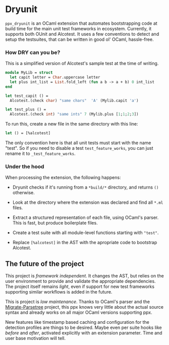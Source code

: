 # Dryunit

`ppx_dryunit` is an OCaml extension that automates bootstrapping code at build time for the main unit test frameworks in ecosystem. Currently, it supports both OUnit and Alcotest.  It uses a few conventions to detect and setup the testsuites, that can be written in good ol' OCaml, hassle-free.


### How DRY can you be?

This is a simplified version of Alcotest's sample test at the time of writing.

````ocaml
module MyLib = struct
  let capit letter = Char.uppercase letter
  let plus int_list = List.fold_left (fun a b -> a + b) 0 int_list
end

let test_capit () =
  Alcotest.(check char) "same chars"  'A' (Mylib.capit 'a')

let test_plus () =
  Alcotest.(check int) "same ints" 7 (Mylib.plus [1;1;2;3])
````



To run this, create a new file in the same directory with this line:

```ocaml
let () = [%alcotest]
```

The only convention here is that all unit tests must start with the name "test". So if you need to disable a test `test_feature_works`, you can just rename it to `_test_feature_works`.



### Under the hood

When processing the extension, the following happens:

- Dryunit checks if it's running from a `*build/*` directory, and returns `()` otherwise.

- Look at the directory where the extension was declared and find all `*.ml` files.

- Extract a structured representation of each file, using OCaml's parser. This is fast, but produce boilerplate files.

- Create a test suite with all module-level functions starting with `"test"`.

- Replace `[%alcotest]` in the AST with the apropriate code to bootstrap Alcotest.



## The future of the project

This project is *framework independent*. It changes the AST, but relies on the user environment to provide and validate the appropriate dependencies. The project itself remains *light*, even if support for new test frameworks supporting similar workflows is added in the future.

This is project is *low maintenance*. Thanks to OCaml's parser and the [Migrate-Parsetree](https://github.com/ocaml-ppx/ocaml-migrate-parsetree) project, this ppx  knows very little about the actual source syntax and already works on all major OCaml versions supporting ppx.

New features like timestamp based caching and configuration for the detection profiles are things to be desired. Maybe even per suite hooks like *before* and *after*, activated explicitly with an extension parameter. Time and user base motivation will tell.



